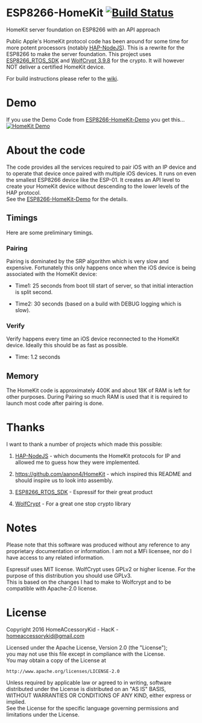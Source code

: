 # ESP8266-HomeKit [![Build Status](https://travis-ci.org/HomeACcessoryKid/ESP8266-HomeKit-Demo.svg?branch=master)](https://travis-ci.org/HomeACcessoryKid/ESP8266-HomeKit-Demo)
HomeKit server foundation on ESP8266 with an API approach

Public Apple's HomeKit protocol code has been around for some time for more potent processors (notably [HAP-NodeJS](https://github.com/KhaosT/HAP-NodeJS)). This is a rewrite for the ESP8266 to make the server foundation.
This project uses [ESP8266_RTOS_SDK](https://github.com/espressif/ESP8266_RTOS_SDK) and
[WolfCrypt 3.9.8](https://github.com/wolfSSL/wolfssl/releases/tag/v3.9.8) for the crypto. It will however NOT deliver a certified HomeKit device.

For build instructions please refer to the [wiki](https://github.com/HomeACcessoryKid/ESP8266-HomeKit/wiki).

# Demo

If you use the Demo Code from [ESP8266-HomeKit-Demo](https://github.com/HomeACcessoryKid/ESP8266-HomeKit-Demo) you get this...
[![HomeKit Demo](https://img.youtube.com/vi/Xnr-utWDIR8/0.jpg)](https://www.youtube.com/watch?v=Xnr-utWDIR8)

# About the code

The code provides all the services required to pair iOS with an IP device and to operate that device once paired with multiple iOS devices. It runs on even the smallest ESP8266 device like the ESP-01. It creates
an API level to create your HomeKit device without descending to the lower levels of the HAP protocol.  
See the [ESP8266-HomeKit-Demo](https://github.com/HomeACcessoryKid/ESP8266-HomeKit-Demo) for the details.

## Timings

Here are some preliminary timings. 

### Pairing

Pairing is dominated by the SRP algorithm which is very slow and expensive. Fortunately this only happens once when the iOS device is being associated with the HomeKit device:

- Time1: 25 seconds from boot till start of server, so that initial interaction is split second.

- Time2: 30 seconds (based on a build with DEBUG logging which is slow).

### Verify

Verify happens every time an iOS device reconnected to the HomeKit device. Ideally this should be as fast as possible.

- Time: 1.2 seconds

## Memory

The HomeKit code is approximately 400K and about 18K of RAM is left for other purposes. During Pairing so much RAM is used that it is required to launch most code after pairing is done.

# Thanks

I want to thank a number of projects which made this possible:

1. [HAP-NodeJS](https://github.com/KhaosT/HAP-NodeJS) - which documents the HomeKit protocols for IP and allowed me to guess how they
were implemented.

2. https://github.com/aanon4/HomeKit - which inspired this README and should inspire us to look into assembly.

3. [ESP8266_RTOS_SDK](https://github.com/espressif/ESP8266_RTOS_SDK) - Espressif for their great product

4. [WolfCrypt](https://www.wolfssl.com/wolfSSL/Products-wolfcrypt.html) - For a great one stop crypto library

# Notes

Please note that this software was produced without any reference to any proprietary documentation or information. I am not a MFi licensee, nor do I have access to any related information.

Espressif uses MIT license. WolfCrypt uses GPLv2 or higher license. For the purpose of this distribution you should use GPLv3.  
This is based on the changes I had to make to Wolfcrypt and to be compatible with Apache-2.0 license.

# License

Copyright 2016 HomeACcessoryKid - HacK - homeaccessorykid@gmail.com

Licensed under the Apache License, Version 2.0 (the "License");  
you may not use this file except in compliance with the License.  
You may obtain a copy of the License at  

    http://www.apache.org/licenses/LICENSE-2.0

Unless required by applicable law or agreed to in writing, software  
distributed under the License is distributed on an "AS IS" BASIS,  
WITHOUT WARRANTIES OR CONDITIONS OF ANY KIND, either express or implied.  
See the License for the specific language governing permissions and  
limitations under the License.
